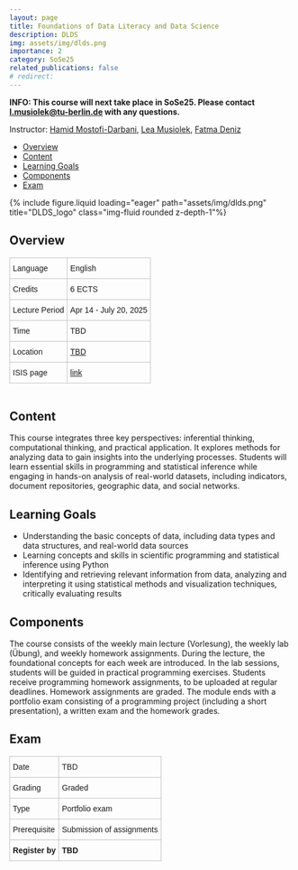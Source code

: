 ```yaml
---
layout: page
title: Foundations of Data Literacy and Data Science
description: DLDS
img: assets/img/dlds.png
importance: 2
category: SoSe25
related_publications: false
# redirect:
---
```


**INFO: This course will next take place in SoSe25. Please contact l.musiolek@tu-berlin.de with any questions.**

Instructor: [Hamid Mostofi-Darbani](https://www.tu.berlin/en/arte/ueber-uns/team/wissenschaftliche-mitarbeiterinnen/mostofi-darbani-hamid-dr), [Lea Musiolek](https://leamusiolek.de/), [Fatma Deniz](https://www.fatmanet.com/)

- [Overview](#overview)
- [Content](#content)
- [Learning Goals](#learning-goals)
- [Components](#components)
- [Exam](#exam)

<div class="row">
    <div class="col-sm mt-3 mt-md-0">
        {% include figure.liquid loading="eager" path="assets/img/dlds.png" title="DLDS_logo" class="img-fluid rounded z-depth-1"%}
    </div>
</div>

## Overview

<style type="text/css">
.tg  {border-collapse:collapse;border-spacing:0;margin:0px auto;}
.tg td{border-color:black;border-style:solid;border-width:1px;font-family:Arial, sans-serif;font-size:14px;
  overflow:hidden;padding:10px 5px;word-break:normal;}
.tg th{border-color:black;border-style:solid;border-width:1px;font-family:Arial, sans-serif;font-size:14px;
  font-weight:normal;overflow:hidden;padding:10px 5px;word-break:normal;}
.tg .tg-wo29{border-color:#c0c0c0;text-align:left;vertical-align:top}
</style>
<table class="tg" style="undefined;table-layout: fixed; width: 750px">
<!-- <colgroup>
<col style="width: 204px">
<col style="width: 675px">
</colgroup> -->
<tbody>
  <tr>
    <td class="tg-wo29"><span style="font-weight:400;font-style:normal;text-decoration:none;background-color:transparent">Language</span></td>
    <td class="tg-wo29">English</td>
  </tr>
  <tr>
    <td class="tg-wo29">Credits</td>
    <td class="tg-wo29">6 ECTS</td>
  </tr>
  <tr>
    <td class="tg-wo29">Lecture Period</td>
    <td class="tg-wo29">Apr 14 - July 20, 2025</td>
  </tr>
  <tr>
    <td class="tg-wo29">Time</td>
    <td class="tg-wo29">TBD</td>
  </tr>
  <tr>
    <td class="tg-wo29">Location</td>
    <td class="tg-wo29"><a href="https://maps.app.goo.gl/MhXJw12oPjEhnDbt6" target="_blank" rel="noopener noreferrer">TBD</a></td>
  </tr>
  <tr>
    <td class="tg-wo29">ISIS page</td>
    <td class="tg-wo29"><a href="https://isis.tu-berlin.de/course/view.php?id=41930" target="_blank" rel="noopener noreferrer">link</a></td>
  </tr>
</tbody>
</table>
<br>

## Content

This course integrates three key perspectives: inferential thinking, computational thinking, and practical application. It explores methods for analyzing data to gain insights into the underlying processes. Students will learn essential skills in programming and statistical inference while engaging in hands-on analysis of real-world datasets, including indicators, document repositories, geographic data, and social networks.

## Learning Goals

- Understanding the basic concepts of data, including data types and data structures, and real-world data sources 
- Learning concepts and skills in scientific programming and statistical inference using Python
- Identifying and retrieving relevant information from data, analyzing and interpreting it using statistical methods and visualization techniques, critically evaluating results


## Components

The course consists of the weekly main lecture (Vorlesung), the weekly lab (Übung), and weekly homework assignments. During the lecture, the foundational concepts for each week are introduced. In the lab sessions, students will be guided in practical programming exercises. Students receive programming homework assignments, to be uploaded at regular deadlines. Homework assignments are graded. The module ends with a portfolio exam consisting of a programming project (including a short presentation), a written exam and the homework grades.


## Exam

<style type="text/css">
.tg  {border-collapse:collapse;border-spacing:0;margin:0px auto;}
.tg td{border-color:black;border-style:solid;border-width:1px;font-family:Arial, sans-serif;font-size:14px;
  overflow:hidden;padding:10px 5px;word-break:normal;}
.tg th{border-color:black;border-style:solid;border-width:1px;font-family:Arial, sans-serif;font-size:14px;
  font-weight:normal;overflow:hidden;padding:10px 5px;word-break:normal;}
.tg .tg-wo29{border-color:#c0c0c0;text-align:left;vertical-align:top}
.tg .tg-bx42{border-color:#c0c0c0;font-weight:bold;text-align:left;vertical-align:top}
</style>
<table class="tg" style="undefined;table-layout: fixed; width: 750px">
<!-- <colgroup>
<col style="width: 204px">
<col style="width: 675px">
</colgroup> -->
<tbody>
  <tr>
    <td class="tg-wo29"><span style="font-weight:400;font-style:normal;text-decoration:none;background-color:transparent">Date</span></td>
    <td class="tg-wo29"><span style="font-weight:400;font-style:normal;text-decoration:none;background-color:transparent">TBD</span></td>
  </tr>
  <tr>
    <td class="tg-wo29"><span style="font-weight:400;font-style:normal;text-decoration:none;background-color:transparent">Grading</span></td>
    <td class="tg-wo29"><span style="font-weight:400;font-style:normal;text-decoration:none;background-color:transparent">Graded</span></td>
  </tr>
  <tr>
    <td class="tg-wo29"><span style="font-weight:400;font-style:normal;text-decoration:none;background-color:transparent">Type</span></td>
    <td class="tg-wo29"><span style="font-weight:400;font-style:normal;text-decoration:none;background-color:transparent">Portfolio exam</span></td>
  </tr>
  <tr>
    <td class="tg-wo29"><span style="font-weight:400;font-style:normal;text-decoration:none;background-color:transparent">Prerequisite</span></td>
    <td class="tg-wo29"><span style="font-weight:400;font-style:normal;text-decoration:none;background-color:transparent">Submission of assignments</span></td>
  </tr>
  <tr>
    <td class="tg-bx42"><span style="font-weight:700;font-style:normal;text-decoration:none;background-color:transparent">Register by</span></td>
    <td class="tg-bx42"><span style="font-weight:700;font-style:normal;text-decoration:none;background-color:transparent">TBD</span></td>
  </tr>
</tbody>
</table>
